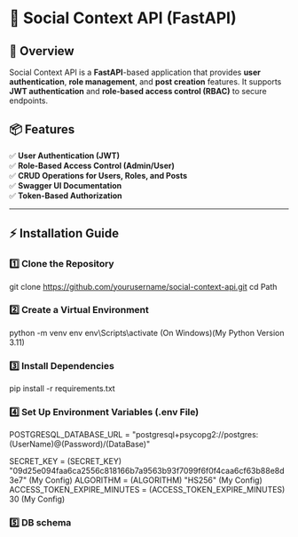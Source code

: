 # 🚀 Social Context API (FastAPI)

## 📖 Overview

Social Context API is a **FastAPI**-based application that provides **user authentication**, **role management**, and **post creation** features. It supports **JWT authentication** and **role-based access control (RBAC)** to secure endpoints.

## 📦 Features
✅ **User Authentication (JWT)**  
✅ **Role-Based Access Control (Admin/User)**  
✅ **CRUD Operations for Users, Roles, and Posts**  
✅ **Swagger UI Documentation**  
✅ **Token-Based Authorization**  

---

## ⚡ Installation Guide

### 1️⃣ Clone the Repository

git clone https://github.com/yourusername/social-context-api.git
cd Path

### 2️⃣ Create a Virtual Environment

python -m venv env
env\Scripts\activate  (On Windows)(My Python Version 3.11)

### 3️⃣ Install Dependencies

pip install -r requirements.txt

### 4️⃣ Set Up Environment Variables (.env File)

POSTGRESQL_DATABASE_URL = "postgresql+psycopg2://postgres:(UserName)@(Password)/(DataBase)"

SECRET_KEY = (SECRET_KEY) "09d25e094faa6ca2556c818166b7a9563b93f7099f6f0f4caa6cf63b88e8d3e7" (My Config)
ALGORITHM = (ALGORITHM) "HS256" (My Config)
ACCESS_TOKEN_EXPIRE_MINUTES = (ACCESS_TOKEN_EXPIRE_MINUTES) 30 (My Config)

###  5️⃣ DB schema


<body><div class="mxgraph" style="max-width:100%;border:1px solid transparent;" data-mxgraph="{&quot;highlight&quot;:&quot;#0000ff&quot;,&quot;nav&quot;:true,&quot;resize&quot;:true,&quot;dark-mode&quot;:&quot;auto&quot;,&quot;toolbar&quot;:&quot;zoom layers tags lightbox&quot;,&quot;edit&quot;:&quot;_blank&quot;,&quot;xml&quot;:&quot;&lt;mxfile host=\&quot;app.diagrams.net\&quot; agent=\&quot;Mozilla/5.0 (Windows NT 10.0; Win64; x64) AppleWebKit/537.36 (KHTML, like Gecko) Chrome/134.0.0.0 Safari/537.36\&quot; version=\&quot;26.1.0\&quot;&gt;\n  &lt;diagram name=\&quot;Page-1\&quot; id=\&quot;nYketYKbFsnothDYhDKn\&quot;&gt;\n    &lt;mxGraphModel dx=\&quot;970\&quot; dy=\&quot;530\&quot; grid=\&quot;1\&quot; gridSize=\&quot;10\&quot; guides=\&quot;1\&quot; tooltips=\&quot;1\&quot; connect=\&quot;1\&quot; arrows=\&quot;1\&quot; fold=\&quot;1\&quot; page=\&quot;1\&quot; pageScale=\&quot;1\&quot; pageWidth=\&quot;850\&quot; pageHeight=\&quot;1100\&quot; math=\&quot;0\&quot; shadow=\&quot;0\&quot;&gt;\n      &lt;root&gt;\n        &lt;mxCell id=\&quot;0\&quot; /&gt;\n        &lt;mxCell id=\&quot;1\&quot; parent=\&quot;0\&quot; /&gt;\n        &lt;mxCell id=\&quot;U9LEKY8HoHHH8qMPC_wX-2\&quot; value=\&quot;&amp;lt;b&amp;gt;Id&amp;lt;/b&amp;gt;: Integer (Unique)(Auto Increment)&amp;lt;div&amp;gt;&amp;lt;b&amp;gt;Email&amp;lt;/b&amp;gt;:&amp;amp;nbsp;&amp;lt;span style=&amp;quot;background-color: transparent; color: light-dark(rgb(0, 0, 0), rgb(255, 255, 255));&amp;quot;&amp;gt;Varchar(255)&amp;lt;/span&amp;gt;&amp;lt;span style=&amp;quot;background-color: transparent; color: light-dark(rgb(0, 0, 0), rgb(255, 255, 255));&amp;quot;&amp;gt;(Unique)&amp;lt;/span&amp;gt;&amp;lt;/div&amp;gt;&amp;lt;div&amp;gt;&amp;lt;span style=&amp;quot;background-color: transparent; font-size: 12px;&amp;quot;&amp;gt;&amp;lt;b&amp;gt;UserName&amp;lt;/b&amp;gt;&amp;lt;/span&amp;gt;:&amp;amp;nbsp;&amp;lt;span style=&amp;quot;background-color: transparent; color: light-dark(rgb(0, 0, 0), rgb(255, 255, 255));&amp;quot;&amp;gt;Varchar(255)&amp;lt;/span&amp;gt;&amp;lt;span style=&amp;quot;background-color: transparent; color: light-dark(rgb(0, 0, 0), rgb(255, 255, 255));&amp;quot;&amp;gt;(Unique)&amp;lt;/span&amp;gt;&amp;lt;/div&amp;gt;&amp;lt;div&amp;gt;&amp;lt;b&amp;gt;Password&amp;lt;/b&amp;gt;:&amp;amp;nbsp;&amp;lt;span style=&amp;quot;background-color: transparent; color: light-dark(rgb(0, 0, 0), rgb(255, 255, 255));&amp;quot;&amp;gt;Varchar(255)&amp;lt;/span&amp;gt;&amp;lt;/div&amp;gt;&amp;lt;div&amp;gt;&amp;lt;b&amp;gt;CreatedAt: &amp;lt;/b&amp;gt;Timestamp&amp;amp;nbsp;&amp;lt;/div&amp;gt;&amp;lt;div&amp;gt;&amp;lt;b&amp;gt;ModifiedAt: &amp;lt;/b&amp;gt;Timestamp&amp;lt;/div&amp;gt;\&quot; style=\&quot;rounded=0;whiteSpace=wrap;html=1;fillColor=#d5e8d4;strokeColor=#82b366;\&quot; parent=\&quot;1\&quot; vertex=\&quot;1\&quot;&gt;\n          &lt;mxGeometry x=\&quot;70\&quot; y=\&quot;80\&quot; width=\&quot;240\&quot; height=\&quot;170\&quot; as=\&quot;geometry\&quot; /&gt;\n        &lt;/mxCell&gt;\n        &lt;mxCell id=\&quot;U9LEKY8HoHHH8qMPC_wX-3\&quot; value=\&quot;Users Table\&quot; style=\&quot;text;html=1;align=center;verticalAlign=middle;whiteSpace=wrap;rounded=0;fillColor=#f8cecc;strokeColor=#b85450;\&quot; parent=\&quot;1\&quot; vertex=\&quot;1\&quot;&gt;\n          &lt;mxGeometry x=\&quot;140\&quot; y=\&quot;30\&quot; width=\&quot;70\&quot; height=\&quot;30\&quot; as=\&quot;geometry\&quot; /&gt;\n        &lt;/mxCell&gt;\n        &lt;mxCell id=\&quot;U9LEKY8HoHHH8qMPC_wX-4\&quot; value=\&quot;Role Mapping Table\&quot; style=\&quot;text;html=1;align=center;verticalAlign=middle;whiteSpace=wrap;rounded=0;fillColor=#f8cecc;strokeColor=#b85450;\&quot; parent=\&quot;1\&quot; vertex=\&quot;1\&quot;&gt;\n          &lt;mxGeometry x=\&quot;405\&quot; y=\&quot;30\&quot; width=\&quot;120\&quot; height=\&quot;30\&quot; as=\&quot;geometry\&quot; /&gt;\n        &lt;/mxCell&gt;\n        &lt;mxCell id=\&quot;U9LEKY8HoHHH8qMPC_wX-5\&quot; value=\&quot;&amp;lt;b&amp;gt;RoleId&amp;lt;/b&amp;gt;: UUID (Unique)&amp;lt;div&amp;gt;&amp;lt;b&amp;gt;UserID&amp;lt;/b&amp;gt;:&amp;amp;nbsp;&amp;lt;span style=&amp;quot;background-color: transparent; color: light-dark(rgb(0, 0, 0), rgb(255, 255, 255));&amp;quot;&amp;gt;Integer (Unique)&amp;lt;/span&amp;gt;&amp;lt;/div&amp;gt;&amp;lt;div&amp;gt;&amp;lt;div&amp;gt;&amp;lt;b&amp;gt;CreatedAt:&amp;amp;nbsp;&amp;lt;/b&amp;gt;Timestamp&amp;amp;nbsp;&amp;lt;/div&amp;gt;&amp;lt;div&amp;gt;&amp;lt;b&amp;gt;ModifiedAt:&amp;amp;nbsp;&amp;lt;/b&amp;gt;Timestamp&amp;lt;/div&amp;gt;&amp;lt;/div&amp;gt;\&quot; style=\&quot;rounded=0;whiteSpace=wrap;html=1;fillColor=#e1d5e7;strokeColor=#9673a6;\&quot; parent=\&quot;1\&quot; vertex=\&quot;1\&quot;&gt;\n          &lt;mxGeometry x=\&quot;390\&quot; y=\&quot;90\&quot; width=\&quot;150\&quot; height=\&quot;150\&quot; as=\&quot;geometry\&quot; /&gt;\n        &lt;/mxCell&gt;\n        &lt;mxCell id=\&quot;U9LEKY8HoHHH8qMPC_wX-11\&quot; value=\&quot;&amp;lt;b&amp;gt;RoleId&amp;lt;/b&amp;gt;: UUID (Unique)&amp;lt;div&amp;gt;&amp;lt;b&amp;gt;RoleName&amp;lt;/b&amp;gt;: Varchar(255)&amp;lt;/div&amp;gt;&amp;lt;div&amp;gt;&amp;lt;div&amp;gt;&amp;lt;b&amp;gt;CreatedAt:&amp;amp;nbsp;&amp;lt;/b&amp;gt;Timestamp&amp;amp;nbsp;&amp;lt;/div&amp;gt;&amp;lt;div&amp;gt;&amp;lt;b&amp;gt;ModifiedAt:&amp;amp;nbsp;&amp;lt;/b&amp;gt;Timestamp&amp;lt;/div&amp;gt;&amp;lt;/div&amp;gt;\&quot; style=\&quot;rounded=0;whiteSpace=wrap;html=1;fillColor=#fff2cc;strokeColor=#d6b656;\&quot; parent=\&quot;1\&quot; vertex=\&quot;1\&quot;&gt;\n          &lt;mxGeometry x=\&quot;590\&quot; y=\&quot;120\&quot; width=\&quot;140\&quot; height=\&quot;100\&quot; as=\&quot;geometry\&quot; /&gt;\n        &lt;/mxCell&gt;\n        &lt;mxCell id=\&quot;U9LEKY8HoHHH8qMPC_wX-12\&quot; value=\&quot;Role Table\&quot; style=\&quot;text;html=1;align=center;verticalAlign=middle;whiteSpace=wrap;rounded=0;fillColor=#f8cecc;strokeColor=#b85450;\&quot; parent=\&quot;1\&quot; vertex=\&quot;1\&quot;&gt;\n          &lt;mxGeometry x=\&quot;600\&quot; y=\&quot;30\&quot; width=\&quot;120\&quot; height=\&quot;30\&quot; as=\&quot;geometry\&quot; /&gt;\n        &lt;/mxCell&gt;\n        &lt;mxCell id=\&quot;U9LEKY8HoHHH8qMPC_wX-14\&quot; value=\&quot;&amp;lt;b&amp;gt;&amp;lt;br&amp;gt;&amp;lt;/b&amp;gt;&amp;lt;div&amp;gt;&amp;lt;b&amp;gt;PostId&amp;lt;/b&amp;gt;:&amp;amp;nbsp;&amp;lt;span style=&amp;quot;background-color: transparent; color: light-dark(rgb(0, 0, 0), rgb(255, 255, 255));&amp;quot;&amp;gt;UUID (Unique)(Auto Increment)&amp;lt;/span&amp;gt;&amp;lt;/div&amp;gt;&amp;lt;div&amp;gt;&amp;lt;b&amp;gt;UserID&amp;lt;/b&amp;gt;: Integer&amp;lt;span style=&amp;quot;background-color: transparent; color: light-dark(rgb(0, 0, 0), rgb(255, 255, 255));&amp;quot;&amp;gt;&amp;lt;/span&amp;gt;&amp;lt;/div&amp;gt;&amp;lt;div&amp;gt;&amp;lt;b&amp;gt;Title&amp;lt;/b&amp;gt;: Varchar(500)&amp;lt;/div&amp;gt;&amp;lt;div&amp;gt;&amp;lt;b&amp;gt;Content&amp;lt;/b&amp;gt;: Text&amp;lt;/div&amp;gt;&amp;lt;div&amp;gt;&amp;lt;div&amp;gt;&amp;lt;b&amp;gt;CreatedAt:&amp;amp;nbsp;&amp;lt;/b&amp;gt;Timestamp&amp;amp;nbsp;&amp;lt;/div&amp;gt;&amp;lt;div&amp;gt;&amp;lt;b&amp;gt;ModifiedAt:&amp;amp;nbsp;&amp;lt;/b&amp;gt;Timestamp&amp;lt;/div&amp;gt;&amp;lt;/div&amp;gt;\&quot; style=\&quot;rounded=0;whiteSpace=wrap;html=1;fillColor=#eeeeee;strokeColor=#36393d;\&quot; parent=\&quot;1\&quot; vertex=\&quot;1\&quot;&gt;\n          &lt;mxGeometry x=\&quot;50\&quot; y=\&quot;350\&quot; width=\&quot;260\&quot; height=\&quot;140\&quot; as=\&quot;geometry\&quot; /&gt;\n        &lt;/mxCell&gt;\n        &lt;mxCell id=\&quot;U9LEKY8HoHHH8qMPC_wX-15\&quot; value=\&quot;Users Table\&quot; style=\&quot;text;html=1;align=center;verticalAlign=middle;whiteSpace=wrap;rounded=0;fillColor=#f8cecc;strokeColor=#b85450;\&quot; parent=\&quot;1\&quot; vertex=\&quot;1\&quot;&gt;\n          &lt;mxGeometry x=\&quot;140\&quot; y=\&quot;30\&quot; width=\&quot;70\&quot; height=\&quot;30\&quot; as=\&quot;geometry\&quot; /&gt;\n        &lt;/mxCell&gt;\n        &lt;mxCell id=\&quot;U9LEKY8HoHHH8qMPC_wX-16\&quot; value=\&quot;Post Info Table\&quot; style=\&quot;text;html=1;align=center;verticalAlign=middle;whiteSpace=wrap;rounded=0;fillColor=#f8cecc;strokeColor=#b85450;\&quot; parent=\&quot;1\&quot; vertex=\&quot;1\&quot;&gt;\n          &lt;mxGeometry x=\&quot;110\&quot; y=\&quot;280\&quot; width=\&quot;130\&quot; height=\&quot;30\&quot; as=\&quot;geometry\&quot; /&gt;\n        &lt;/mxCell&gt;\n        &lt;mxCell id=\&quot;U9LEKY8HoHHH8qMPC_wX-21\&quot; style=\&quot;edgeStyle=orthogonalEdgeStyle;curved=1;rounded=0;orthogonalLoop=1;jettySize=auto;html=1;exitX=0;exitY=0.5;exitDx=0;exitDy=0;\&quot; parent=\&quot;1\&quot; source=\&quot;U9LEKY8HoHHH8qMPC_wX-18\&quot; edge=\&quot;1\&quot;&gt;\n          &lt;mxGeometry relative=\&quot;1\&quot; as=\&quot;geometry\&quot;&gt;\n            &lt;mxPoint x=\&quot;340\&quot; y=\&quot;335\&quot; as=\&quot;targetPoint\&quot; /&gt;\n          &lt;/mxGeometry&gt;\n        &lt;/mxCell&gt;\n        &lt;mxCell id=\&quot;U9LEKY8HoHHH8qMPC_wX-18\&quot; value=\&quot;One - To - Many\&quot; style=\&quot;text;html=1;align=center;verticalAlign=middle;whiteSpace=wrap;rounded=0;fillColor=#f9f7ed;strokeColor=#36393d;\&quot; parent=\&quot;1\&quot; vertex=\&quot;1\&quot;&gt;\n          &lt;mxGeometry x=\&quot;370\&quot; y=\&quot;320\&quot; width=\&quot;90\&quot; height=\&quot;30\&quot; as=\&quot;geometry\&quot; /&gt;\n        &lt;/mxCell&gt;\n        &lt;mxCell id=\&quot;U9LEKY8HoHHH8qMPC_wX-23\&quot; style=\&quot;edgeStyle=orthogonalEdgeStyle;curved=1;rounded=0;orthogonalLoop=1;jettySize=auto;html=1;exitX=0;exitY=0.5;exitDx=0;exitDy=0;\&quot; parent=\&quot;1\&quot; source=\&quot;U9LEKY8HoHHH8qMPC_wX-22\&quot; edge=\&quot;1\&quot;&gt;\n          &lt;mxGeometry relative=\&quot;1\&quot; as=\&quot;geometry\&quot;&gt;\n            &lt;mxPoint x=\&quot;350\&quot; y=\&quot;150\&quot; as=\&quot;targetPoint\&quot; /&gt;\n          &lt;/mxGeometry&gt;\n        &lt;/mxCell&gt;\n        &lt;mxCell id=\&quot;U9LEKY8HoHHH8qMPC_wX-22\&quot; value=\&quot;One - To - One\&quot; style=\&quot;text;html=1;align=center;verticalAlign=middle;whiteSpace=wrap;rounded=0;fillColor=#f9f7ed;strokeColor=#36393d;\&quot; parent=\&quot;1\&quot; vertex=\&quot;1\&quot;&gt;\n          &lt;mxGeometry x=\&quot;380\&quot; y=\&quot;250\&quot; width=\&quot;90\&quot; height=\&quot;30\&quot; as=\&quot;geometry\&quot; /&gt;\n        &lt;/mxCell&gt;\n        &lt;mxCell id=\&quot;U9LEKY8HoHHH8qMPC_wX-25\&quot; style=\&quot;edgeStyle=orthogonalEdgeStyle;curved=1;rounded=0;orthogonalLoop=1;jettySize=auto;html=1;exitX=0;exitY=0.5;exitDx=0;exitDy=0;\&quot; parent=\&quot;1\&quot; source=\&quot;U9LEKY8HoHHH8qMPC_wX-24\&quot; edge=\&quot;1\&quot;&gt;\n          &lt;mxGeometry relative=\&quot;1\&quot; as=\&quot;geometry\&quot;&gt;\n            &lt;mxPoint x=\&quot;560\&quot; y=\&quot;150\&quot; as=\&quot;targetPoint\&quot; /&gt;\n          &lt;/mxGeometry&gt;\n        &lt;/mxCell&gt;\n        &lt;mxCell id=\&quot;U9LEKY8HoHHH8qMPC_wX-24\&quot; value=\&quot;One - To - One\&quot; style=\&quot;text;html=1;align=center;verticalAlign=middle;whiteSpace=wrap;rounded=0;fillColor=#f9f7ed;strokeColor=#36393d;\&quot; parent=\&quot;1\&quot; vertex=\&quot;1\&quot;&gt;\n          &lt;mxGeometry x=\&quot;600\&quot; y=\&quot;250\&quot; width=\&quot;90\&quot; height=\&quot;30\&quot; as=\&quot;geometry\&quot; /&gt;\n        &lt;/mxCell&gt;\n        &lt;mxCell id=\&quot;U9LEKY8HoHHH8qMPC_wX-31\&quot; value=\&quot;\&quot; style=\&quot;edgeStyle=entityRelationEdgeStyle;fontSize=12;html=1;endArrow=ERzeroToMany;endFill=1;rounded=0;curved=1;exitX=1;exitY=0.25;exitDx=0;exitDy=0;entryX=1;entryY=0.25;entryDx=0;entryDy=0;\&quot; parent=\&quot;1\&quot; source=\&quot;U9LEKY8HoHHH8qMPC_wX-2\&quot; target=\&quot;U9LEKY8HoHHH8qMPC_wX-14\&quot; edge=\&quot;1\&quot;&gt;\n          &lt;mxGeometry width=\&quot;100\&quot; height=\&quot;100\&quot; relative=\&quot;1\&quot; as=\&quot;geometry\&quot;&gt;\n            &lt;mxPoint x=\&quot;340\&quot; y=\&quot;552.5\&quot; as=\&quot;sourcePoint\&quot; /&gt;\n            &lt;mxPoint x=\&quot;40\&quot; y=\&quot;390\&quot; as=\&quot;targetPoint\&quot; /&gt;\n            &lt;Array as=\&quot;points\&quot;&gt;\n              &lt;mxPoint x=\&quot;30\&quot; y=\&quot;270\&quot; /&gt;\n              &lt;mxPoint x=\&quot;300\&quot; y=\&quot;380\&quot; /&gt;\n            &lt;/Array&gt;\n          &lt;/mxGeometry&gt;\n        &lt;/mxCell&gt;\n        &lt;mxCell id=\&quot;U9LEKY8HoHHH8qMPC_wX-35\&quot; value=\&quot;\&quot; style=\&quot;edgeStyle=entityRelationEdgeStyle;fontSize=12;html=1;endArrow=ERmandOne;startArrow=ERmandOne;rounded=0;exitX=1;exitY=0.25;exitDx=0;exitDy=0;entryX=0.025;entryY=0.416;entryDx=0;entryDy=0;entryPerimeter=0;\&quot; parent=\&quot;1\&quot; source=\&quot;U9LEKY8HoHHH8qMPC_wX-2\&quot; target=\&quot;U9LEKY8HoHHH8qMPC_wX-5\&quot; edge=\&quot;1\&quot;&gt;\n          &lt;mxGeometry width=\&quot;100\&quot; height=\&quot;100\&quot; relative=\&quot;1\&quot; as=\&quot;geometry\&quot;&gt;\n            &lt;mxPoint x=\&quot;460\&quot; y=\&quot;380\&quot; as=\&quot;sourcePoint\&quot; /&gt;\n            &lt;mxPoint x=\&quot;540\&quot; y=\&quot;270\&quot; as=\&quot;targetPoint\&quot; /&gt;\n          &lt;/mxGeometry&gt;\n        &lt;/mxCell&gt;\n        &lt;mxCell id=\&quot;U9LEKY8HoHHH8qMPC_wX-36\&quot; value=\&quot;\&quot; style=\&quot;edgeStyle=entityRelationEdgeStyle;fontSize=12;html=1;endArrow=ERmandOne;startArrow=ERmandOne;rounded=0;entryX=0;entryY=0.25;entryDx=0;entryDy=0;exitX=0.998;exitY=0.357;exitDx=0;exitDy=0;exitPerimeter=0;\&quot; parent=\&quot;1\&quot; source=\&quot;U9LEKY8HoHHH8qMPC_wX-5\&quot; target=\&quot;U9LEKY8HoHHH8qMPC_wX-11\&quot; edge=\&quot;1\&quot;&gt;\n          &lt;mxGeometry width=\&quot;100\&quot; height=\&quot;100\&quot; relative=\&quot;1\&quot; as=\&quot;geometry\&quot;&gt;\n            &lt;mxPoint x=\&quot;440\&quot; y=\&quot;370\&quot; as=\&quot;sourcePoint\&quot; /&gt;\n            &lt;mxPoint x=\&quot;540\&quot; y=\&quot;270\&quot; as=\&quot;targetPoint\&quot; /&gt;\n          &lt;/mxGeometry&gt;\n        &lt;/mxCell&gt;\n        &lt;mxCell id=\&quot;U9LEKY8HoHHH8qMPC_wX-37\&quot; value=\&quot;&amp;lt;b&amp;gt;&amp;lt;font style=&amp;quot;color: rgb(255, 0, 0);&amp;quot;&amp;gt;Note&amp;lt;/font&amp;gt;: UUID =&amp;amp;nbsp;&amp;lt;/b&amp;gt;&amp;lt;span style=&amp;quot;font-size: 12px;&amp;quot;&amp;gt;&amp;lt;b&amp;gt;Universally Unique Identifier&amp;lt;/b&amp;gt;&amp;lt;/span&amp;gt;\&quot; style=\&quot;text;html=1;align=center;verticalAlign=middle;resizable=0;points=[];autosize=1;strokeColor=none;fillColor=none;\&quot; parent=\&quot;1\&quot; vertex=\&quot;1\&quot;&gt;\n          &lt;mxGeometry x=\&quot;550\&quot; y=\&quot;430\&quot; width=\&quot;260\&quot; height=\&quot;30\&quot; as=\&quot;geometry\&quot; /&gt;\n        &lt;/mxCell&gt;\n      &lt;/root&gt;\n    &lt;/mxGraphModel&gt;\n  &lt;/diagram&gt;\n&lt;/mxfile&gt;\n&quot;}"></div>


